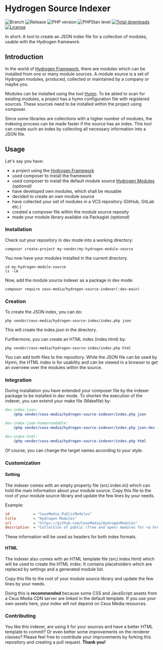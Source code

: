 # Hydrogen Source Indexer

![Branch](https://img.shields.io/badge/Branch-0.3.x-blue?style=flat-square)
![Release](https://img.shields.io/badge/Release-0.3.0-blue?style=flat-square)
![PHP version](https://img.shields.io/badge/PHP-%5E8.1-blue?style=flat-square&color=777BB4)
![PHPStan level](https://img.shields.io/badge/PHPStan_level-max+strict-darkgreen?style=flat-square)
[![Total downloads](http://img.shields.io/packagist/dt/ceus-media/common.svg?style=flat-square)](https://packagist.org/packages/ceus-media/common)
[![License](https://img.shields.io/packagist/l/ceus-media/common.svg?style=flat-square)](https://packagist.org/packages/ceus-media/common)

In short: A tool to create an JSON index file for a collection of modules, usable with the Hydrogen framework.

## Introduction

In the world of [Hydrogen Framework](https://github.com/CeusMedia/HydrogenFramework), there are modules which can be installed from one or many module sources.
A module source is a set of Hydrogen modules, produced, collected or maintained by a company or maybe you.

Modules can be installed using the tool [Hymn](https://github.com/CeusMedia/Hymn).
To be abled to scan for existing modules, a project has a hymn configuration file with registered sources.
These sources need to be installed within the project using composer.

Since some libraries are collections with a higher number of modules, the indexing process can be made faster if the source has an index.
This tool can create such an index by collecting all necessary information into a JSON file.

## Usage

Let's say you have:

- a project using the [Hydrogen Framework](https://github.com/CeusMedia/HydrogenFramework)
- used composer to install the framework
- used composer to install the default module source [Hydrogen Modules](https://github.com/CeusMedia/HydrogenModules) *(optional)*
- have developed own modules, which shall be reusable
- decided to create an own module source
- have collected your set of modules in a VCS repository (GitHub, GitLab etc.)
- created a composer file within the module source reposity
- made your module library availabe via Packagist *(optional)*

### Installation

Check out your repository in dev mode into a working directory:
```
composer create-project my-vendor/my-hydrogen-module-source
```
You now have your modules installed in the current directory.
```
cd my-hydrogen-module-source
ls -lA
```
Now, add the module source indexer as a package in dev mode:

```
composer require ceus-media/hydrogen-source-indexer(:dev-main)
```

### Creation

To create the JSON index, you can do:
```
php vendor/ceus-media/hydrogen-source-index/index.php json
```
This will create the index.json in the directory.

Furthermore, you can create an HTML index (index.html) by:
```
php vendor/ceus-media/hydrogen-source-index/index.php html
```
You can add both files to the repository.
While the JSON file can be used by Hymn, the HTML index is for usability and can be viewed in a browser to get an overview over the modules within the source.

### Integration

During installation you have extended your composer file by the indexer package to be installed in dev mode.
To shorten the execution of the indexer, you can extend your make file (Makefile) by:

```makefile
dev-index-json:
    @php vendor/ceus-media/hydrogen-source-indexer/index.php json

dev-index-json-humanreadable:
    @php vendor/ceus-media/hydrogen-source-indexer/index.php json-dev

dev-index-html:
    @php vendor/ceus-media/hydrogen-source-indexer/index.php html
```
Of course, you can change the target names according to your style.

### Customization

#### Setting

The indexer comes with an empty property file (src/.index.ini) which can hold the main information about your module source.
Copy this file to the root of your module source library and update the few lines by your needs.

Example:
```ini
id           = "CeusMedia_PublicModules"
title        = "Hydrogen Modules"
url          = "https://github.com/CeusMedia/HydrogenModules"
description  = "Collection of public (free and open) modules for <a href="https://github.com/CeusMedia/HydrogenFramework">Hydrogen Framework</a>"
```
These information will be used as headers for both index formats.

#### HTML
The indexer also comes with an HTML template file (src/.index.html) which will be used to create the HTML index. It contains placeholders which are replaced by settings and a generated module list.

Copy this file to the root of your module source library and update the few lines by your needs.

Doing this is **recommended** because some CSS and JavaScript assets from a Ceus Media CDN server are linked in the default template.
If you use your own assets here, your index will not depend on Ceus Media resources.

### Contributing
You like this indexer, are using it for your sources and have a better HTML template to commit? Or even better some improvements on the renderer classes?
Please feel free to contribute your improvements by forking this repository and creating a pull request. **Thank you!**

